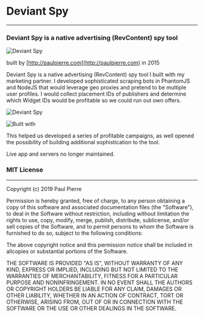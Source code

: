 # Deviant Spy
- - -

### Deviant Spy is a native advertising (RevContent) spy tool


![Deviant Spy](http://paulpierre.com/img/deviantspy.jpg)


built by [http://paulpierre.com](http://paulpierre.com) in 2015

Deviant Spy is a native advertising (RevContent) spy tool I built with my marketing partner. I developed sophisticated scraping bots in PhantomJS and NodeJS that would leverage geo proxies and pretend to be multiple user profiles. I would collect placement IDs of publishers and determine which Widget IDs would be profitable so we could run out own offers. 

![Deviant Spy](http://paulpierre.com/img/deviantspy_1.jpg) 

![Built with](https://i.imgur.com/WinJ9US.png) 

This helped us developed a series of profitable campaigns, as well opened the possibility of building additional sophistication to the tool.

Live app and servers no longer maintained.

### MIT License
- - -

Copyright (c) 2019 Paul Pierre

Permission is hereby granted, free of charge, to any person obtaining a copy
of this software and associated documentation files (the "Software"), to deal
in the Software without restriction, including without limitation the rights
to use, copy, modify, merge, publish, distribute, sublicense, and/or sell
copies of the Software, and to permit persons to whom the Software is
furnished to do so, subject to the following conditions:

The above copyright notice and this permission notice shall be included in allcopies or substantial portions of the Software.

THE SOFTWARE IS PROVIDED "AS IS", WITHOUT WARRANTY OF ANY KIND, EXPRESS OR IMPLIED, INCLUDING BUT NOT LIMITED TO THE WARRANTIES OF MERCHANTABILITY, FITNESS FOR A PARTICULAR PURPOSE AND NONINFRINGEMENT. IN NO EVENT SHALL THE
AUTHORS OR COPYRIGHT HOLDERS BE LIABLE FOR ANY CLAIM, DAMAGES OR OTHER LIABILITY, WHETHER IN AN ACTION OF CONTRACT, TORT OR OTHERWISE, ARISING FROM, OUT OF OR IN CONNECTION WITH THE SOFTWARE OR THE USE OR OTHER DEALINGS IN THE SOFTWARE.

